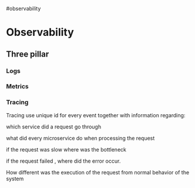 \#observability

# Observability

## Three pillar

### Logs

### Metrics

### Tracing

Tracing use unique id for every event together with information regarding:

which service did a request go through

what did every microservice do when processing the request

if the request was slow where was the bottleneck

if the request failed , where did the error occur. 

How different was the execution of the request from normal behavior of the  system
